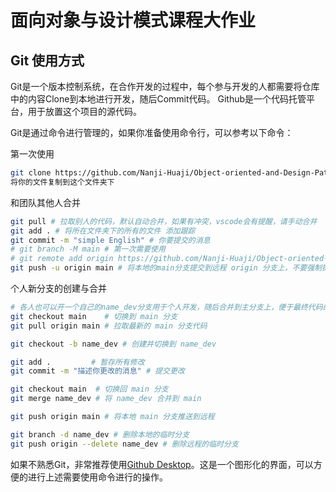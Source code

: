 # 面向对象与设计模式课程大作业

## Git 使用方式

Git是一个版本控制系统，在合作开发的过程中，每个参与开发的人都需要将仓库中的内容Clone到本地进行开发，随后Commit代码。
Github是一个代码托管平台，用于放置这个项目的源代码。

Git是通过命令进行管理的，如果你准备使用命令行，可以参考以下命令：

第一次使用
```bash
git clone https://github.com/Nanji-Huaji/Object-oriented-and-Design-Patterns-Course-Project.git
将你的文件复制到这个文件夹下

```
和团队其他人合并
```bash
git pull # 拉取别人的代码，默认自动合并，如果有冲突，vscode会有提醒，请手动合并
git add . # 将所在文件夹下的所有的文件 添加跟踪
git commit -m "simple English" # 你要提交的消息
# git branch -M main # 第一次需要使用
# git remote add origin https://github.com/Nanji-Huaji/Object-oriented-and-Design-Patterns-Course-Project.git 第一次需要使用，如果是clone下来的不用
git push -u origin main # 将本地的main分支提交到远程 origin 分支上，不要强制提交，记得开setproxy
```
个人新分支的创建与合并
```bash
# 各人也可以开一个自己的name_dev分支用于个人开发，随后合并到主分支上，便于最终代码的维护
git checkout main    # 切换到 main 分支
git pull origin main # 拉取最新的 main 分支代码

git checkout -b name_dev # 创建并切换到 name_dev

git add .         # 暂存所有修改
git commit -m "描述你更改的消息" # 提交更改

git checkout main  # 切换回 main 分支
git merge name_dev # 将 name_dev 合并到 main

git push origin main # 将本地 main 分支推送到远程

git branch -d name_dev # 删除本地的临时分支
git push origin --delete name_dev # 删除远程的临时分支
```

如果不熟悉Git，非常推荐使用[Github Desktop](https://github.com/apps/desktop)。这是一个图形化的界面，可以方便的进行上述需要使用命令进行的操作。

